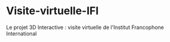 # Visite-virtuelle-IFI
Le projet 3D Interactive : visite virtuelle de l'Institut Francophone International
